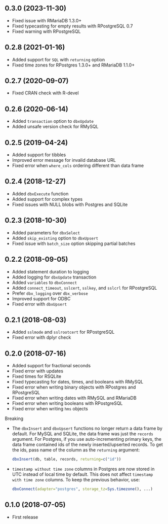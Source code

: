 ## 0.3.0 (2023-11-30)

- Fixed issue with RMariaDB 1.3.0+
- Fixed typecasting for empty results with RPostgreSQL 0.7
- Fixed warning with RPostgreSQL

## 0.2.8 (2021-01-16)

- Added support for `SQL` with `returning` option
- Fixed time zones for RPostgres 1.3.0+ and RMariaDB 1.1.0+

## 0.2.7 (2020-09-07)

- Fixed CRAN check with R-devel

## 0.2.6 (2020-06-14)

- Added `transaction` option to `dbxUpdate`
- Added unsafe version check for RMySQL

## 0.2.5 (2019-04-24)

- Added support for tibbles
- Improved error message for invalid database URL
- Fixed error when `where_cols` ordering different than data frame

## 0.2.4 (2018-12-27)

- Added `dbxExecute` function
- Added support for complex types
- Fixed issues with NULL blobs with Postgres and SQLite

## 0.2.3 (2018-10-30)

- Added parameters for `dbxSelect`
- Added `skip_existing` option to `dbxUpsert`
- Fixed issue with `batch_size` option skipping partial batches

## 0.2.2 (2018-09-05)

- Added statement duration to logging
- Added logging for `dbxUpdate` transaction
- Added `variables` to `dbxConnect`
- Added `connect_timeout`, `sslcert`, `sslkey`, and `sslcrl` for RPostgreSQL
- Prefer `dbx_logging` over `dbx_verbose`
- Improved support for ODBC
- Fixed error with `dbxUpsert`

## 0.2.1 (2018-08-03)

- Added `sslmode` and `sslrootcert` for RPostgreSQL
- Fixed error with dplyr check

## 0.2.0 (2018-07-16)

- Added support for fractional seconds
- Fixed error with updates
- Fixed times for RSQLite
- Fixed typecasting for dates, times, and booleans with RMySQL
- Fixed error when writing binary objects with RPostgres and RPostgreSQL
- Fixed error when writing dates with RMySQL and RMariaDB
- Fixed error when writing booleans with RPostgreSQL
- Fixed error when writing `hms` objects

Breaking

- The `dbxInsert` and `dbxUpsert` functions no longer return a data frame by default. For MySQL and SQLite, the data frame was just the `records` argument. For Postgres, if you use auto-incrementing primary keys, the data frame contained ids of the newly inserted/upserted records. To get the ids, pass name of the column as the `returning` argument:

  ```r
  dbxInsert(db, table, records, returning=c("id"))
  ```

- `timestamp without time zone` columns in Postgres are now stored in UTC instead of local time by default. This does not affect `timestamp with time zone` columns. To keep the previous behavior, use:

  ```r
  dbxConnect(adapter="postgres", storage_tz=Sys.timezone(), ...)
  ```

## 0.1.0 (2018-07-05)

- First release

